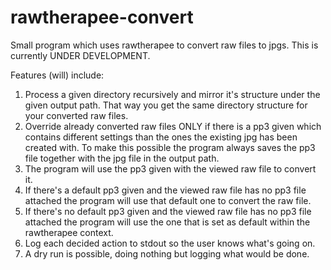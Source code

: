 # rawtherapee-convert
Small program which uses rawtherapee to convert raw files to jpgs. This is currently UNDER DEVELOPMENT.

Features (will) include:
1. Process a given directory recursively and mirror it's structure under the given output path. That way you
   get the same directory structure for your converted raw files.
2. Override already converted raw files ONLY if there is a pp3 given which contains different settings than
   the ones the existing jpg has been created with. To make this possible the program always saves the pp3
   file together with the jpg file in the output path.
3. The program will use the pp3 given with the viewed raw file to convert it. 
4. If there's a default pp3 given and the viewed raw file has no pp3 file attached the program will use that
   default one to convert the raw file. 
5. If there's no default pp3 given and the viewed raw file has no pp3 file attached the program will use the one
   that is set as default within the rawtherapee context.
6. Log each decided action to stdout so the user knows what's going on.
7. A dry run is possible, doing nothing but logging what would be done.
